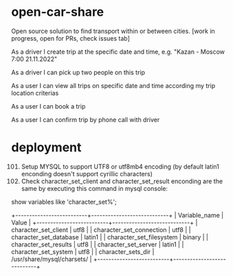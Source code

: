 # open-car-share
Open source solution to find transport within or between cities. [work in progress, open for PRs, check issues tab]

As a driver I create trip at the specific date and time, e.g. "Kazan - Moscow 7:00 21.11.2022" 

As a driver I can pick up two people on this trip

As a user I can view all trips on specific date and time according my trip location criterias

As a user I can book a trip

As a user I can confirm trip by phone call with driver

# deployment

101. Setup MYSQL to support UTF8 or utf8mb4 encoding (by default latin1 enconding doesn't support cyrillic characters)
102. Check character_set_client and character_set_result enconding are the same by executing this command in mysql console:

show variables like 'character_set%';

+--------------------------+----------------------------+
| Variable_name            | Value                      |
+--------------------------+----------------------------+
| character_set_client     | utf8                       |
| character_set_connection | utf8                       |
| character_set_database   | latin1                     |
| character_set_filesystem | binary                     |
| character_set_results    | utf8                       |
| character_set_server     | latin1                     |
| character_set_system     | utf8                       |
| character_sets_dir       | /usr/share/mysql/charsets/ |
+--------------------------+----------------------------+

